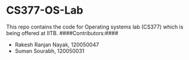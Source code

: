 # CS377-OS-Lab
This repo contains the code for Operating systems lab (CS377) which is being offered at IITB.
####Contributors:####
* Rakesh Ranjan Nayak, 120050047
* Suman Sourabh, 120050031
